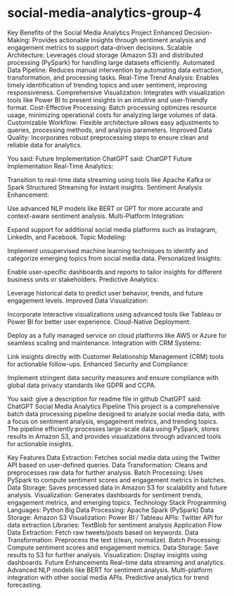 # social-media-analytics-group-4
Key Benefits of the Social Media Analytics Project
Enhanced Decision-Making: Provides actionable insights through sentiment analysis and engagement metrics to support data-driven decisions.
Scalable Architecture: Leverages cloud storage (Amazon S3) and distributed processing (PySpark) for handling large datasets efficiently.
Automated Data Pipeline: Reduces manual intervention by automating data extraction, transformation, and processing tasks.
Real-Time Trend Analysis: Enables timely identification of trending topics and user sentiment, improving responsiveness.
Comprehensive Visualization: Integrates with visualization tools like Power BI to present insights in an intuitive and user-friendly format.
Cost-Effective Processing: Batch processing optimizes resource usage, minimizing operational costs for analyzing large volumes of data.
Customizable Workflow: Flexible architecture allows easy adjustments to queries, processing methods, and analysis parameters.
Improved Data Quality: Incorporates robust preprocessing steps to ensure clean and reliable data for analytics.





You said:
Future Implementation
ChatGPT said:
ChatGPT
Future Implementation
Real-Time Analytics:

Transition to real-time data streaming using tools like Apache Kafka or Spark Structured Streaming for instant insights.
Sentiment Analysis Enhancement:

Use advanced NLP models like BERT or GPT for more accurate and context-aware sentiment analysis.
Multi-Platform Integration:

Expand support for additional social media platforms such as Instagram, LinkedIn, and Facebook.
Topic Modeling:

Implement unsupervised machine learning techniques to identify and categorize emerging topics from social media data.
Personalized Insights:

Enable user-specific dashboards and reports to tailor insights for different business units or stakeholders.
Predictive Analytics:

Leverage historical data to predict user behavior, trends, and future engagement levels.
Improved Data Visualization:

Incorporate interactive visualizations using advanced tools like Tableau or Power BI for better user experience.
Cloud-Native Deployment:

Deploy as a fully managed service on cloud platforms like AWS or Azure for seamless scaling and maintenance.
Integration with CRM Systems:

Link insights directly with Customer Relationship Management (CRM) tools for actionable follow-ups.
Enhanced Security and Compliance:

Implement stringent data security measures and ensure compliance with global data privacy standards like GDPR and CCPA.





You said:
give a description for readme file in github
ChatGPT said:
ChatGPT
Social Media Analytics Pipeline
This project is a comprehensive batch data processing pipeline designed to analyze social media data, with a focus on sentiment analysis, engagement metrics, and trending topics. The pipeline efficiently processes large-scale data using PySpark, stores results in Amazon S3, and provides visualizations through advanced tools for actionable insights.

Key Features
Data Extraction: Fetches social media data using the Twitter API based on user-defined queries.
Data Transformation: Cleans and preprocesses raw data for further analysis.
Batch Processing: Uses PySpark to compute sentiment scores and engagement metrics in batches.
Data Storage: Saves processed data in Amazon S3 for scalability and future analysis.
Visualization: Generates dashboards for sentiment trends, engagement metrics, and emerging topics.
Technology Stack
Programming Languages: Python
Big Data Processing: Apache Spark (PySpark)
Data Storage: Amazon S3
Visualization: Power BI / Tableau
APIs: Twitter API for data extraction
Libraries: TextBlob for sentiment analysis
Application Flow
Data Extraction: Fetch raw tweets/posts based on keywords.
Data Transformation: Preprocess the text (clean, normalize).
Batch Processing: Compute sentiment scores and engagement metrics.
Data Storage: Save results to S3 for further analysis.
Visualization: Display insights using dashboards.
Future Enhancements
Real-time data streaming and analytics.
Advanced NLP models like BERT for sentiment analysis.
Multi-platform integration with other social media APIs.
Predictive analytics for trend forecasting.
